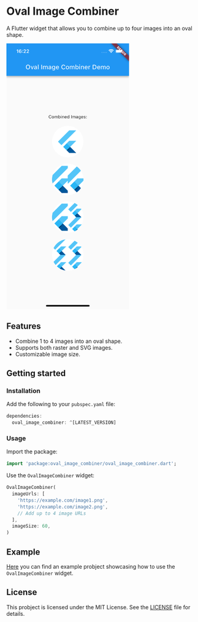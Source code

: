 # Oval Image Combiner

A Flutter widget that allows you to combine up to four images into an oval shape.

<img src="https://github.com/tommykw/oval_image_combiner/blob/main/asset/sample_capture.png" width="320" />

## Features

- Combine 1 to 4 images into an oval shape.
- Supports both raster and SVG images.
- Customizable image size.

## Getting started

### Installation

Add the following to your `pubspec.yaml` file:

```dart
dependencies:
  oval_image_combiner: ^[LATEST_VERSION]
```

### Usage

Import the package:

```dart
import 'package:oval_image_combiner/oval_image_combiner.dart';
```

Use the `OvalImageCombiner` widget:

```dart
OvalImageCombiner(
  imageUrls: [
    'https://example.com/image1.png',
    'https://example.com/image2.png',
    // Add up to 4 image URLs
  ],
  imageSize: 60,
)
```

## Example 
[Here](https://github.com/tommykw/oval_image_combiner/tree/main/example) you can find an example probject showcasing how to use the `OvalImageCombiner` widget.

## License
This probject is licensed under the MIT License. See the [LICENSE](https://github.com/tommykw/oval_image_combiner/blob/main/LICENSE) file for details.



